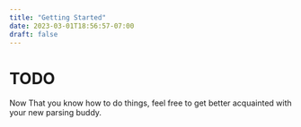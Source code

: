 ```yaml
---
title: "Getting Started"
date: 2023-03-01T18:56:57-07:00
draft: false
---
```


# TODO

Now That you know how to do things, feel free to get better acquainted with your new parsing buddy. 
